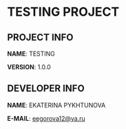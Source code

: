 # TESTING PROJECT

## PROJECT INFO

**NAME**: TESTING

**VERSION**: 1.0.0

## DEVELOPER INFO

**NAME**: EKATERINA PYKHTUNOVA

**E-MAIL**: eegorova12@ya.ru